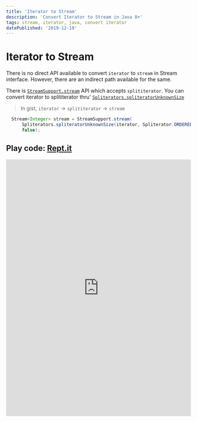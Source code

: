 ```yaml
---
title: 'Iterator to Stream'
description: 'Convert Iterator to Stream in Java 8+'
tags: stream, iterator, java, convert iterator
datePublished: '2019-12-19'
---
```


# Iterator to Stream

There is no direct API available to convert `iterator` to `stream` in Stream interface. However, there are an indirect path available for the same.

There is [`StreamSupport.stream`](https://docs.oracle.com/javase/8/docs/api/java/util/stream/StreamSupport.html#stream-java.util.Spliterator-boolean-) API which accepts `splititerator`. You can convert iterator to splititerator thru'
[`Spliterators.spliteratorUnknownSize`](https://docs.oracle.com/javase/8/docs/api/java/util/Spliterators.html#spliteratorUnknownSize-java.util.Iterator-int-)

> In gist, `iterator` -> `splititerator` -> `stream`

```java
  Stream<Integer> stream = StreamSupport.stream(
      Spliterators.spliteratorUnknownSize(iterator, Spliterator.ORDERED),
      false);
```

## Play code: [Rept.it](https://repl.it/@DM8tyProgrammer/iterator-to-stream)

<iframe height="700px" width="100%" src="https://repl.it/@DM8tyProgrammer/iterator-to-stream?lite=true" scrolling="no" frameborder="no" allowtransparency="true" allowfullscreen="true" sandbox="allow-forms allow-pointer-lock allow-popups allow-same-origin allow-scripts allow-modals"></iframe>
